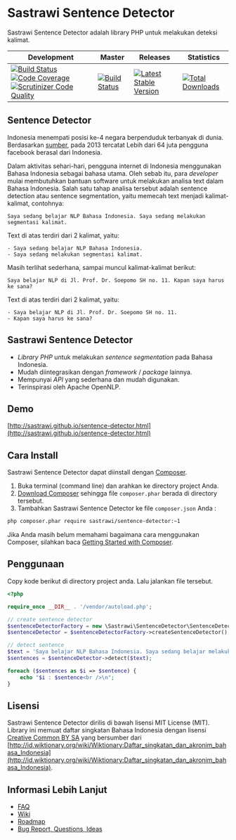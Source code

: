 Sastrawi Sentence Detector
==========================

Sastrawi Sentence Detector adalah library PHP untuk melakukan deteksi kalimat.


| Development | Master | Releases | Statistics |
| ----------- | ------ | -------- | ---------- |
| [![Build Status](https://travis-ci.org/sastrawi/sentence-detector.svg?branch=development)](https://travis-ci.org/sastrawi/sentence-detector) [![Code Coverage](https://scrutinizer-ci.com/g/sastrawi/sentence-detector/badges/coverage.png?b=development)](https://scrutinizer-ci.com/g/sastrawi/sentence-detector/?branch=development) [![Scrutinizer Code Quality](https://scrutinizer-ci.com/g/sastrawi/sentence-detector/badges/quality-score.png?b=development)](https://scrutinizer-ci.com/g/sastrawi/sentence-detector/?branch=development) | [![Build Status](https://travis-ci.org/sastrawi/sentence-detector.svg?branch=master)](https://travis-ci.org/sastrawi/sentence-detector) | [![Latest Stable Version](https://poser.pugx.org/sastrawi/sentence-detector/v/stable.png)](https://packagist.org/packages/sastrawi/sentence-detector) | [![Total Downloads](https://poser.pugx.org/sastrawi/sentence-detector/downloads.png)](https://packagist.org/packages/sastrawi/sentence-detector) |


Sentence Detector
-----------------

Indonesia menempati posisi ke-4 negara berpenduduk terbanyak di dunia. Berdasarkan [sumber](http://www.thejakartapost.com/news/2013/06/18/facebook-has-64m-active-indonesian-users.html), pada 2013 tercatat Lebih dari 64 juta pengguna facebook berasal dari Indonesia.

Dalam aktivitas sehari-hari, pengguna internet di Indonesia menggunakan Bahasa Indonesia sebagai bahasa utama. Oleh sebab itu, para _developer_ mulai membutuhkan bantuan software untuk melakukan analisa text dalam Bahasa Indonesia. Salah satu tahap analisa tersebut adalah sentence detection atau sentence segmentation, yaitu memecah text menjadi kalimat-kalimat, contohnya:

    Saya sedang belajar NLP Bahasa Indonesia. Saya sedang melakukan segmentasi kalimat.

Text di atas terdiri dari 2 kalimat, yaitu:

    - Saya sedang belajar NLP Bahasa Indonesia.
    - Saya sedang melakukan segmentasi kalimat.

Masih terlihat sederhana, sampai muncul kalimat-kalimat berikut:

    Saya belajar NLP di Jl. Prof. Dr. Soepomo SH no. 11. Kapan saya harus ke sana?

Text di atas terdiri dari 2 kalimat, yaitu:

    - Saya belajar NLP di Jl. Prof. Dr. Soepomo SH no. 11.
    - Kapan saya harus ke sana?


Sastrawi Sentence Detector
--------------------------

- _Library PHP_ untuk melakukan _sentence segmentation_ pada Bahasa Indonesia.
- Mudah diintegrasikan dengan _framework_ / _package_ lainnya.
- Mempunyai _API_ yang sederhana dan mudah digunakan.
- Terinspirasi oleh Apache OpenNLP.


Demo
----
[http://sastrawi.github.io/sentence-detector.html](http://sastrawi.github.io/sentence-detector.html)


Cara Install
-------------

Sastrawi Sentence Detector dapat diinstall dengan [Composer](https://getcomposer.org).

1. Buka terminal (command line) dan arahkan ke directory project Anda.
2. [Download Composer](https://getcomposer.org/download/) sehingga file `composer.phar` berada di directory tersebut.
3. Tambahkan Sastrawi Sentence Detector ke file `composer.json` Anda :

```bash
php composer.phar require sastrawi/sentence-detector:~1
```

Jika Anda masih belum memahami bagaimana cara menggunakan Composer, silahkan baca [Getting Started with Composer](https://getcomposer.org/doc/00-intro.md).


Penggunaan
-----------

Copy kode berikut di directory project anda. Lalu jalankan file tersebut.

```php
<?php

require_once __DIR__ . '/vendor/autoload.php';

// create sentence detector
$sentenceDetectorFactory = new \Sastrawi\SentenceDetector\SentenceDetectorFactory();
$sentenceDetector = $sentenceDetectorFactory->createSentenceDetector();

// detect sentence
$text = 'Saya belajar NLP Bahasa Indonesia. Saya sedang belajar melakukan segmentasi kalimat.';
$sentences = $sentenceDetector->detect($text);

foreach ($sentences as $i => $sentence) {
    echo "$i : $sentence<br />\n";
}

```

Lisensi
--------

Sastrawi Sentence Detector dirilis di bawah lisensi MIT License (MIT).
Library ini memuat daftar singkatan Bahasa Indonesia dengan lisensi [Creative Common BY SA](https://creativecommons.org/licenses/by-sa/3.0/deed.id) yang bersumber dari [http://id.wiktionary.org/wiki/Wiktionary:Daftar_singkatan_dan_akronim_bahasa_Indonesia](http://id.wiktionary.org/wiki/Wiktionary:Daftar_singkatan_dan_akronim_bahasa_Indonesia).


Informasi Lebih Lanjut
----------------------

- [FAQ](https://github.com/sastrawi/sentence-detector/wiki/FAQ)
- [Wiki](https://github.com/sastrawi/sentence-detector/wiki)
- [Roadmap](https://github.com/sastrawi/sentence-detector/issues/milestones)
- [Bug Report, Questions, Ideas](https://github.com/sastrawi/sentence-detector/issues)
